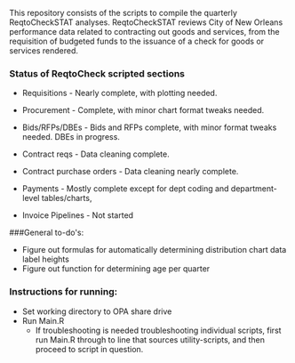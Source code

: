 This repository consists of the scripts to compile the quarterly ReqtoCheckSTAT analyses. ReqtoCheckSTAT reviews City of New Orleans performance data related to contracting out goods and services, from the requisition of budgeted funds to the issuance of a check for goods or services rendered. 


### Status of ReqtoCheck scripted sections
* Requisitions - Nearly complete, with plotting needed.

* Procurement - Complete, with minor chart format tweaks needed.

* Bids/RFPs/DBEs - Bids and RFPs complete, with minor format tweaks needed.  DBEs in progress.

* Contract reqs - Data cleaning complete.

* Contract purchase orders - Data cleaning nearly complete.

* Payments - Mostly complete except for dept coding and department-level tables/charts, 

* Invoice Pipelines - Not started


###General to-do's:
* Figure out formulas for automatically determining distribution chart data label heights
* Figure out function for determining age per quarter

### Instructions for running:
* Set working directory to OPA share drive
* Run Main.R
	* If troubleshooting is needed troubleshooting individual scripts, first run Main.R through to line that sources utility-scripts, and then proceed to script in question.
